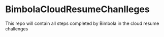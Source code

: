 # BimbolaCloudResumeChanlleges


This repo will contain all steps completed by Bimbola in the cloud resume challenges
